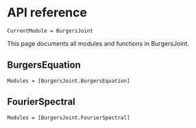 # API reference

```@meta
CurrentModule = BurgersJoint
```

This page documents all modules and functions in BurgersJoint.

## BurgersEquation

```@autodocs
Modules = [BurgersJoint.BurgersEquation]
```

## FourierSpectral

```@autodocs
Modules = [BurgersJoint.FourierSpectral]
```

